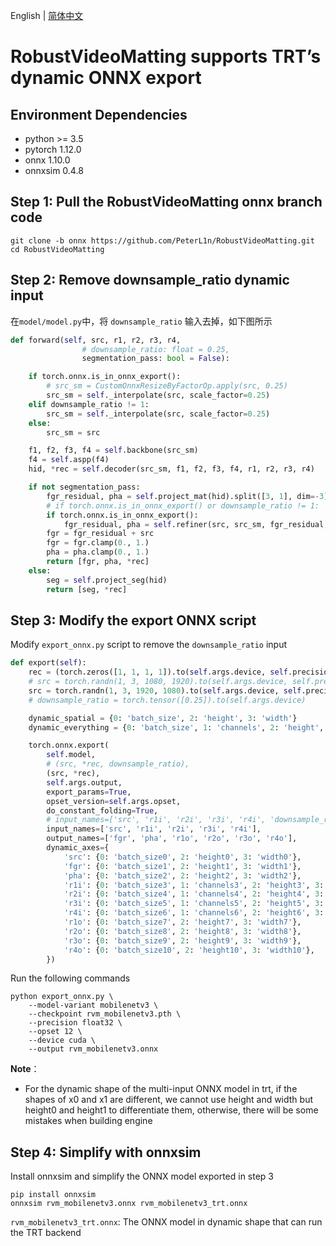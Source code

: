 English | [简体中文](README_CN.md)
# RobustVideoMatting supports TRT’s dynamic ONNX export

## Environment Dependencies

- python >= 3.5
- pytorch 1.12.0
- onnx 1.10.0
- onnxsim 0.4.8

## Step 1: Pull the RobustVideoMatting onnx branch code

```shell
git clone -b onnx https://github.com/PeterL1n/RobustVideoMatting.git
cd RobustVideoMatting
```

## Step 2: Remove downsample_ratio dynamic input

在```model/model.py```中，将 ```downsample_ratio``` 输入去掉，如下图所示

```python
def forward(self, src, r1, r2, r3, r4,
                # downsample_ratio: float = 0.25,
                segmentation_pass: bool = False):

    if torch.onnx.is_in_onnx_export():
        # src_sm = CustomOnnxResizeByFactorOp.apply(src, 0.25)
        src_sm = self._interpolate(src, scale_factor=0.25)
    elif downsample_ratio != 1:
        src_sm = self._interpolate(src, scale_factor=0.25)
    else:
        src_sm = src

    f1, f2, f3, f4 = self.backbone(src_sm)
    f4 = self.aspp(f4)
    hid, *rec = self.decoder(src_sm, f1, f2, f3, f4, r1, r2, r3, r4)

    if not segmentation_pass:
        fgr_residual, pha = self.project_mat(hid).split([3, 1], dim=-3)
        # if torch.onnx.is_in_onnx_export() or downsample_ratio != 1:
        if torch.onnx.is_in_onnx_export():
            fgr_residual, pha = self.refiner(src, src_sm, fgr_residual, pha, hid)
        fgr = fgr_residual + src
        fgr = fgr.clamp(0., 1.)
        pha = pha.clamp(0., 1.)
        return [fgr, pha, *rec]
    else:
        seg = self.project_seg(hid)
        return [seg, *rec]
```

## Step 3: Modify the export ONNX script

Modify ```export_onnx.py``` script to remove the ```downsample_ratio``` input

```python
def export(self):
    rec = (torch.zeros([1, 1, 1, 1]).to(self.args.device, self.precision),) * 4
    # src = torch.randn(1, 3, 1080, 1920).to(self.args.device, self.precision)
    src = torch.randn(1, 3, 1920, 1080).to(self.args.device, self.precision)
    # downsample_ratio = torch.tensor([0.25]).to(self.args.device)

    dynamic_spatial = {0: 'batch_size', 2: 'height', 3: 'width'}
    dynamic_everything = {0: 'batch_size', 1: 'channels', 2: 'height', 3: 'width'}

    torch.onnx.export(
        self.model,
        # (src, *rec, downsample_ratio),
        (src, *rec),
        self.args.output,
        export_params=True,
        opset_version=self.args.opset,
        do_constant_folding=True,
        # input_names=['src', 'r1i', 'r2i', 'r3i', 'r4i', 'downsample_ratio'],
        input_names=['src', 'r1i', 'r2i', 'r3i', 'r4i'],
        output_names=['fgr', 'pha', 'r1o', 'r2o', 'r3o', 'r4o'],
        dynamic_axes={
            'src': {0: 'batch_size0', 2: 'height0', 3: 'width0'},
            'fgr': {0: 'batch_size1', 2: 'height1', 3: 'width1'},
            'pha': {0: 'batch_size2', 2: 'height2', 3: 'width2'},
            'r1i': {0: 'batch_size3', 1: 'channels3', 2: 'height3', 3: 'width3'},
            'r2i': {0: 'batch_size4', 1: 'channels4', 2: 'height4', 3: 'width4'},
            'r3i': {0: 'batch_size5', 1: 'channels5', 2: 'height5', 3: 'width5'},
            'r4i': {0: 'batch_size6', 1: 'channels6', 2: 'height6', 3: 'width6'},
            'r1o': {0: 'batch_size7', 2: 'height7', 3: 'width7'},
            'r2o': {0: 'batch_size8', 2: 'height8', 3: 'width8'},
            'r3o': {0: 'batch_size9', 2: 'height9', 3: 'width9'},
            'r4o': {0: 'batch_size10', 2: 'height10', 3: 'width10'},
        })
```

Run the following commands

```shell
python export_onnx.py \
    --model-variant mobilenetv3 \
    --checkpoint rvm_mobilenetv3.pth \
    --precision float32 \
    --opset 12 \
    --device cuda \
    --output rvm_mobilenetv3.onnx
```

**Note**：
- For the dynamic shape of the multi-input ONNX model in trt, if the shapes of x0 and x1 are different, we cannot use height and width but height0 and height1 to differentiate them, otherwise, there will be some mistakes when building engine

## Step 4: Simplify with onnxsim

Install onnxsim and simplify the ONNX model exported in step 3

```shell
pip install onnxsim
onnxsim rvm_mobilenetv3.onnx rvm_mobilenetv3_trt.onnx
```

```rvm_mobilenetv3_trt.onnx```: The ONNX model in dynamic shape that can run the TRT backend
